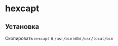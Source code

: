 
#  hexcapt

## Установка

 Скопировать ```nexcapt``` в ```/usr/bin``` или ```/usr/local/bin```






